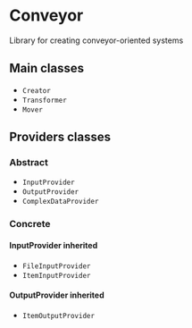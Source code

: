 # Conveyor

Library for creating conveyor-oriented systems

## Main classes

* `Creator`
* `Transformer`
* `Mover`

## Providers classes

### Abstract

* `InputProvider`
* `OutputProvider`
* `ComplexDataProvider`

### Concrete

#### InputProvider inherited

* `FileInputProvider`
* `ItemInputProvider`

#### OutputProvider inherited

* `ItemOutputProvider`